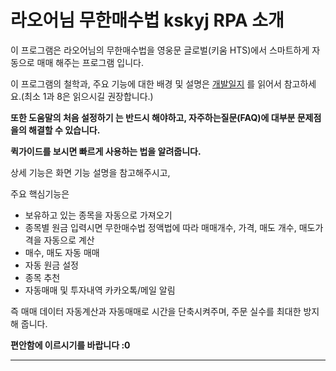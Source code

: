 # 라오어님 무한매수법 kskyj RPA 소개

이 프로그램은 라오어님의 무한매수법을 영웅문 글로벌(키움 HTS)에서 스마트하게 자동으로 매매 해주는 프로그램 입니다.

이 프로그램의 철학과, 주요 기능에 대한 배경 및 설명은 [개발일지](https://cafe.naver.com/infinitebuying/3548) 를 읽어서 참고하세요.(최소 1과 8은 읽으시길 권장합니다.)

**또한 도움말의 처음 설정하기 는 반드시 해야하고, 자주하는질문(FAQ)에 대부분 문제점을의 해결할 수 있습니다.**

**퀵가이드를 보시면 빠르게 사용하는 법을 알려줍니다.**

상세 기능은  화면 기능 설명을 참고해주시고, &#x20;

주요 핵심기능은&#x20;

* 보유하고 있는 종목을 자동으로 가져오기
* 종목별 원금 입력시면 무한매수법 정액법에 따라 매매개수, 가격, 매도 개수, 매도가격을 자동으로 계산
* 매수, 매도 자동 매매
* 자동 원금 설정
* 종목 추천
* 자동매매 및 투자내역 카카오톡/메일 알림

즉 매매 데이터 자동계산과 자동매매로 시간을 단축시켜주며, 주문 실수를 최대한 방지해 줍니다.

**편안함에 이르시기를 바랍니다 :0**

****

